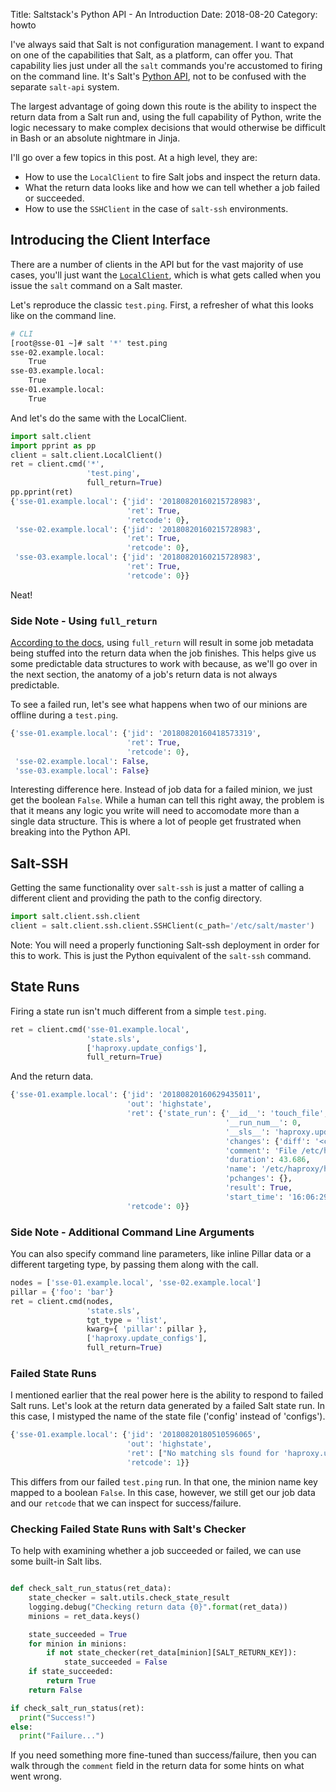 Title: Saltstack's Python API - An Introduction
Date: 2018-08-20
Category: howto

I've always said that Salt is not configuration management. I want to expand on one of the capabilities that Salt, as a platform, can offer you. That capability lies just under all the `salt` commands you're accustomed to firing on the command line. It's Salt's [Python API](https://docs.saltstack.com/en/latest/ref/clients), not to be confused with the separate `salt-api` system.

The largest advantage of going down this route is the ability to inspect the return data from a Salt run and, using the full capability of Python, write the logic necessary to make complex decisions that would otherwise be difficult in Bash or an absolute nightmare in Jinja.

I'll go over a few topics in this post. At a high level, they are:
* How to use the `LocalClient` to fire Salt jobs and inspect the return data.
* What the return data looks like and how we can tell whether a job failed or succeeded.
* How to use the `SSHClient` in the case of `salt-ssh` environments.

## Introducing the Client Interface
There are a number of clients in the API but for the vast majority of use cases, you'll just want the [`LocalClient`](https://docs.saltstack.com/en/latest/ref/clients/#localclient), which is what gets called when you issue the `salt` command on a Salt master.

Let's reproduce the classic `test.ping`. First, a refresher of what this looks like on the command line.

```bash
# CLI
[root@sse-01 ~]# salt '*' test.ping
sse-02.example.local:
    True
sse-03.example.local:
    True
sse-01.example.local:
    True
```

And let's do the same with the LocalClient.

```python
import salt.client
import pprint as pp
client = salt.client.LocalClient()
ret = client.cmd('*', 
                 'test.ping', 
                 full_return=True)
pp.pprint(ret)
{'sse-01.example.local': {'jid': '20180820160215728983',
                          'ret': True,
                          'retcode': 0},
 'sse-02.example.local': {'jid': '20180820160215728983',
                          'ret': True,
                          'retcode': 0},
 'sse-03.example.local': {'jid': '20180820160215728983',
                          'ret': True,
                          'retcode': 0}}
```


Neat!

### Side Note - Using `full_return`
[According to the docs](https://docs.saltstack.com/en/latest/topics/releases/2017.7.0.html#full-return-argument-in-localclient-and-runnerclient), using `full_return` will result in some job metadata being stuffed into the return data when the job finishes. This helps give us some predictable data structures to work with because, as we'll go over in the next section, the anatomy of a job's return data is not always predictable.

To see a failed run, let's see what happens when two of our minions are offline during a `test.ping`.

```python
{'sse-01.example.local': {'jid': '20180820160418573319',
                          'ret': True,
                          'retcode': 0},
 'sse-02.example.local': False,
 'sse-03.example.local': False}
```

Interesting difference here. Instead of job data for a failed minion, we just get the boolean `False`. While a human can tell this right away, the problem is that it means any logic you write will need to accomodate more than a single data structure. This is where a lot of people get frustrated when breaking into the Python API.

## Salt-SSH
Getting the same functionality over `salt-ssh` is just a matter of calling a different client and providing the path to the config directory.

```python
import salt.client.ssh.client
client = salt.client.ssh.client.SSHClient(c_path='/etc/salt/master')
```

Note: You will need a properly functioning Salt-ssh deployment in order for this to work. This is just the Python equivalent of the `salt-ssh` command.

## State Runs
Firing a state run isn't much different from a simple `test.ping`.

```python
ret = client.cmd('sse-01.example.local', 
                 'state.sls', 
                 ['haproxy.update_configs'], 
                 full_return=True)
```


And the return data.

```python
{'sse-01.example.local': {'jid': '20180820160629435011',
                          'out': 'highstate',
                          'ret': {'state_run': {'__id__': 'touch_file',
                                                '__run_num__': 0,
                                                '__sls__': 'haproxy.update_configs',
                                                'changes': {'diff': '<clipped>'},
                                                'comment': 'File /etc/haproxy/haproxy.cfg updated',
                                                'duration': 43.686,
                                                'name': '/etc/haproxy/haproxy.cfg',
                                                'pchanges': {},
                                                'result': True,
                                                'start_time': '16:06:29.930063'}},
                          'retcode': 0}}


```

### Side Note - Additional Command Line Arguments
You can also specify command line parameters, like inline Pillar data or a different targeting type, by passing them along with the call.

```python
nodes = ['sse-01.example.local', 'sse-02.example.local']
pillar = {'foo': 'bar'}
ret = client.cmd(nodes, 
                 'state.sls', 
                 tgt_type = 'list',
                 kwarg={ 'pillar': pillar },
                 ['haproxy.update_configs'], 
                 full_return=True)
```

### Failed State Runs
I mentioned earlier that the real power here is the ability to respond to failed Salt runs. Let's look at the return data generated by a failed Salt state run. In this case, I mistyped the name of the state file ('config' instead of 'configs').

```python
{'sse-01.example.local': {'jid': '20180820180510596065',
                          'out': 'highstate',
                          'ret': ["No matching sls found for 'haproxy.update_config' in env 'base'"],
                          'retcode': 1}}
```

This differs from our failed `test.ping` run. In that one, the minion name key mapped to a boolean `False`. In this case, however, we still get our job data and our `retcode` that we can inspect for success/failure.

### Checking Failed State Runs with Salt's Checker
To help with examining whether a job succeeded or failed, we can use some built-in Salt libs.

```python

def check_salt_run_status(ret_data):
    state_checker = salt.utils.check_state_result
    logging.debug("Checking return data {0}".format(ret_data))
    minions = ret_data.keys()

    state_succeeded = True
    for minion in minions:
        if not state_checker(ret_data[minion][SALT_RETURN_KEY]):
            state_succeeded = False
    if state_succeeded:
        return True
    return False

if check_salt_run_status(ret):
  print("Success!")
else:
  print("Failure...")
``` 

If you need something more fine-tuned than success/failure, then you can walk through the `comment` field in the return data for some hints on what went wrong.


